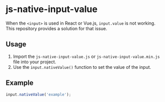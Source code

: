 # js-native-input-value

When the `<input>` is used in React or Vue.js, `input.value` is not working. This repository provides a solution for that issue.

## Usage

1. Import the `js-native-input-value.js` or `js-native-input-value.min.js` file into your project.
2. Use the `input.nativeValue()` function to set the value of the input.

## Example

```javascript
input.nativeValue('example');
```
